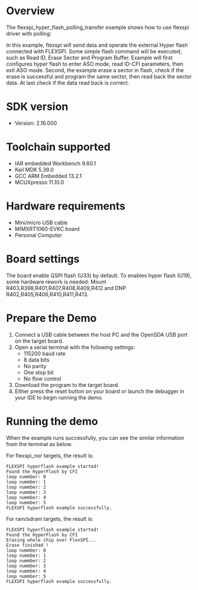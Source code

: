Overview
========
The flexspi_hyper_flash_polling_transfer example shows how to use flexspi driver with polling:

In this example, flexspi will send data and operate the external Hyper flash connected with FLEXSPI. Some simple flash command will
be executed, such as Read ID, Erase Sector and Program Buffer.
Example will first configures hyper flash to enter ASO mode, read ID-CFI parameters, then exit ASO mode.
Second, the example erase a sector in flash, check if the erase is successful and program the same sector, then read back
the sector data. At last check if the data read back is correct.

SDK version
===========
- Version: 2.16.000

Toolchain supported
===================
- IAR embedded Workbench  9.60.1
- Keil MDK  5.39.0
- GCC ARM Embedded  13.2.1
- MCUXpresso  11.10.0

Hardware requirements
=====================
- Mini/micro USB cable
- MIMXRT1060-EVKC board
- Personal Computer

Board settings
==============
The board enable QSPI flash (U33) by default. To enables hyper flash (U19), some hardware rework is needed:
Mount R403,R398,R401,R407,R408,R409,R412 and DNP R402,R405,R406,R410,R411,R413.

Prepare the Demo
================
1.  Connect a USB cable between the host PC and the OpenSDA USB port on the target board.
2.  Open a serial terminal with the following settings:
    - 115200 baud rate
    - 8 data bits
    - No parity
    - One stop bit
    - No flow control
3.  Download the program to the target board.
4.  Either press the reset button on your board or launch the debugger in your IDE to begin running the demo.

Running the demo
================
When the example runs successfully, you can see the similar information from the terminal as below.

For flexspi_nor targets, the result is:
~~~~~~~~~~~~~~~~~~~~~~~~~~~~
FLEXSPI hyperflash example started!
Found the HyperFlash by CFI
loop nummber: 0
loop nummber: 1
loop nummber: 2
loop nummber: 3
loop nummber: 4
loop nummber: 5
FLEXSPI hyperflash example successfully.

~~~~~~~~~~~~~~~~~~~~~~~~~~~~


For ram/sdram targets, the result is:
~~~~~~~~~~~~~~~~~~~~~~~~~~~~
FLEXSPI hyperflash example started!
Found the HyperFlash by CFI
Erasing whole chip over FlexSPI...
Erase finished !
loop nummber: 0
loop nummber: 1
loop nummber: 2
loop nummber: 3
loop nummber: 4
loop nummber: 5
FLEXSPI hyperflash example successfully.

~~~~~~~~~~~~~~~~~~~~~~~~~~~~
